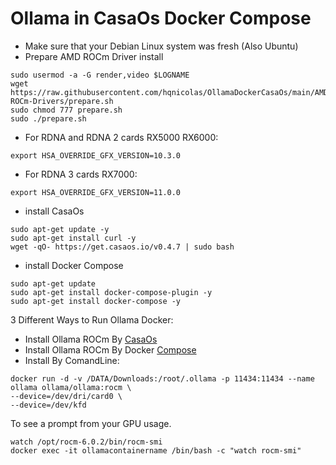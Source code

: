 # Ollama in CasaOs Docker Compose
- Make sure that your Debian Linux system was fresh (Also Ubuntu)
- Prepare AMD ROCm Driver install
```
sudo usermod -a -G render,video $LOGNAME
wget https://raw.githubusercontent.com/hqnicolas/OllamaDockerCasaOs/main/AMD-ROCm-Drivers/prepare.sh
sudo chmod 777 prepare.sh
sudo ./prepare.sh
```
- For RDNA and RDNA 2 cards RX5000 RX6000:
```
export HSA_OVERRIDE_GFX_VERSION=10.3.0
```
- For RDNA 3 cards RX7000:
```
export HSA_OVERRIDE_GFX_VERSION=11.0.0
```
- install CasaOs
```
sudo apt-get update -y
sudo apt-get install curl -y
wget -qO- https://get.casaos.io/v0.4.7 | sudo bash
```
- install Docker Compose
```
sudo apt-get update
sudo apt-get install docker-compose-plugin -y
sudo apt-get install docker-compose -y
```
3 Different Ways to Run Ollama Docker:
- Install Ollama ROCm By [CasaOs](https://github.com/hqnicolas/OllamaDockerCasaOs/blob/main/casaos-ollama.yaml)
- Install Ollama ROCm By Docker [Compose](https://github.com/hqnicolas/OllamaDockerCasaOs/blob/main/docker-compose.yml)
- Install By ComandLine:
```
docker run -d -v /DATA/Downloads:/root/.ollama -p 11434:11434 --name ollama ollama/ollama:rocm \
--device=/dev/dri/card0 \
--device=/dev/kfd
```

To see a prompt from your GPU usage.
```
watch /opt/rocm-6.0.2/bin/rocm-smi
docker exec -it ollamacontainername /bin/bash -c "watch rocm-smi"
```
